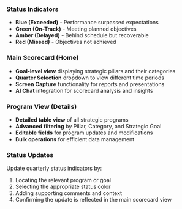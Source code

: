 

### Status Indicators
- **Blue (Exceeded)** - Performance surpassed expectations
- **Green (On-Track)** - Meeting planned objectives
- **Amber (Delayed)** - Behind schedule but recoverable
- **Red (Missed)** - Objectives not achieved

### Main Scorecard (Home)
- **Goal-level view** displaying strategic pillars and their categories
- **Quarter Selection** dropdown to view different time periods
- **Screen Capture** functionality for reports and presentations
- **AI Chat** integration for scorecard analysis and insights
### Program View (Details)
- **Detailed table view** of all strategic programs
- **Advanced filtering** by Pillar, Category, and Strategic Goal
- **Editable fields** for program updates and modifications
- **Bulk operations** for efficient data management

### Status Updates
Update quarterly status indicators by:
1. Locating the relevant program or goal
2. Selecting the appropriate status color
3. Adding supporting comments and context
4. Confirming the update is reflected in the main scorecard view